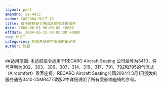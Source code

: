 ```yaml
---
layout: post
amendno: 39-4433
cadno: CAD2004-MULT-18
title: 替换座椅安全带固定螺栓连接组件
date: 2004-06-03 00:00:00 +0800
effdate: 2004-06-15 00:00:00 +0800
tag: MULT
categories: 民航总局航空器适航审定司
author: 张磊
---
```


##适用范围:
本适航指令适用于RECARO Aircraft Seating 公司型号为3410，件号序列为302、303、306、307、314、316、317、791、792和795的气流式（Aircomfort）乘客座椅。RECARO Aircraft Seating公司2004年3月1日颁发的服务通告3410-25MR477改版2中详细说明了所有受影响座椅的序号。

